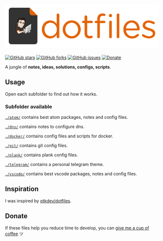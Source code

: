 ![dotfiles](./header.png)
---

[![GitHub stars](https://img.shields.io/github/stars/derogab/dotfiles.svg)](https://github.com/derogab/dotfiles/stargazers)
[![GitHub forks](https://img.shields.io/github/forks/derogab/dotfiles.svg)](https://github.com/derogab/dotfiles/network)
[![GitHub issues](https://img.shields.io/github/issues/derogab/dotfiles.svg)](https://github.com/derogab/dotfiles/issues)
[![Donate](https://img.shields.io/badge/donate-paypal-blue.svg)](https://paypal.me/derogab)

A jungle of **notes, ideas, solutions, configs, scripts**.

## Usage

Open each subfolder to find out how it works.

### Subfolder available

[`./atom/`](atom/) contains best atom packages, notes and config files.

[`./dns/`](dns/) contains notes to configure dns.

[`./docker/`](docker/) contains config files and scripts for docker.

[`./git/`](git/) contains git config files.

[`./plank/`](plank/) contains plank config files.

[`./telegram/`](telegram/) contains a personal telegram theme.

[`./vscode/`](vscode/) contains best vscode packages, notes and config files.

## Inspiration

I was inspired by [ptkdev/dotfiles](https://www.github.com/ptkdev/dotfiles).

## Donate

If these files help you reduce time to develop, you can [give me a cup of coffee](https://www.paypal.me/derogab) ツ